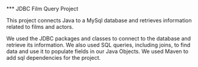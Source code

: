 *** JDBC Film Query Project

This project connects Java to a MySql database and retrieves information related to films and actors.

We used the JDBC packages and classes to connect to the database and retrieve its information. We also used SQL queries, including joins, to find data and use it to populate fields in our Java Objects. We used Maven to add sql dependencies for the project.
